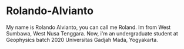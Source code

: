 # Rolando-Alvianto
My name is Rolando Alvianto, you can call me Roland. Im from West Sumbawa, West Nusa Tenggara. Now, i'm an undergraduate student at Geophysics batch 2020 Universitas Gadjah Mada, Yogyakarta.
